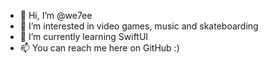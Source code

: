 - 👋 Hi, I’m @we7ee
- 👀 I’m interested in video games, music and skateboarding
- 🌱 I’m currently learning SwiftUI
- 📫 You can reach me here on GitHub :)

<!---
we7ee/we7ee is a ✨ special ✨ repository because its `README.md` (this file) appears on your GitHub profile.
You can click the Preview link to take a look at your changes.
--->
